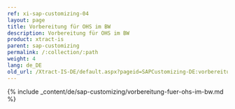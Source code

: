 ```yaml
---
ref: xi-sap-customizing-04
layout: page
title: Vorbereitung für OHS im BW
description: Vorbereitung für OHS im BW
product: xtract-is
parent: sap-customizing
permalink: /:collection/:path
weight: 4
lang: de_DE
old_url: /Xtract-IS-DE/default.aspx?pageid=SAPCustomizing-DE:vorbereitung-fuer-ohs-im-bw	
---
```

{% include _content/de/sap-customizing/vorbereitung-fuer-ohs-im-bw.md  %}